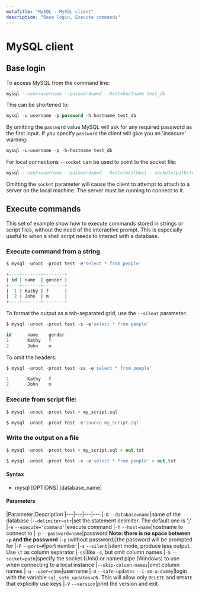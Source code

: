 ```yaml
---
metaTitle: "MySQL - MySQL client"
description: "Base login, Execute commands"
---
```


# MySQL client



## Base login


To access MySQL from the command line:

```sql
mysql --user=username --password=pwd --host=hostname test_db

```

This can be shortened to:

```sql
mysql -u username -p password -h hostname test_db

```

By omitting the `password` value MySQL will ask for any required password as the first input. If you specify `password` the client will give you an 'insecure' warning:

```sql
mysql -u=username -p -h=hostname test_db

```

For local connections `--socket` can be used to point to the socket file:

```sql
mysql --user=username --password=pwd --host=localhost --socket=/path/to/mysqld.sock test_db

```

Omitting the `socket` parameter will cause the client to attempt to attach to a server on the local machine. The server must be running to connect to it.



## Execute commands


This set of example show how to execute commands stored in strings or script files, without the need of the interactive prompt. This is especially useful to when a shell script needs to interact with a database.

### Execute command from a string

```sql
$ mysql -uroot -proot test -e'select * from people'

+----+-------+--------+
| id | name  | gender |
+----+-------+--------+
|  1 | Kathy | f      |
|  2 | John  | m      |
+----+-------+--------+

```

To format the output as a tab-separated grid, use the `--silent` parameter:

```sql
$ mysql -uroot -proot test -s -e'select * from people'

id      name    gender
1       Kathy   f
2       John    m

```

To omit the headers:

```sql
$ mysql -uroot -proot test -ss -e'select * from people'

1       Kathy   f
2       John    m

```

### Execute from script file:

```sql
$ mysql -uroot -proot test < my_script.sql

```

```sql
$ mysql -uroot -proot test -e'source my_script.sql'

```

### Write the output on a file

```sql
$ mysql -uroot -proot test < my_script.sql > out.txt

$ mysql -uroot -proot test -s -e'select * from people' > out.txt

```



#### Syntax


- mysql [OPTIONS] [database_name]



#### Parameters


|Parameter|Description
|---|---|---|---
|`-D` `--database=name`|name of the database
|`--delimiter=str`|set the statement delimiter. The default one is ';'
|`-e` `--execute='command'`|execute command
|`-h` `--host=name`|hostname to connect to
|`-p` `--password=name`|password **Note: there is no space between `-p` and the password**
|`-p` (without password)|the password will be prompted for
|`-P` `--port=#`|port number
|`-s` `--silent`|silent mode, produce less output. Use `\t` as column separator
|`-ss`|like `-s`, but omit column names
|`-S` `--socket=path`|specify the socket (Unix) or named pipe (Windows) to use when connecting to a local instance
|`--skip-column-names`|omit column names
|`-u` `--user=name`|username
|`-U` `--safe-updates` `--i-am-a-dummy`|login with the variable `sql_safe_updates=ON`. This will allow only `DELETE` and `UPDATE` that explicitly use keys
|`-V` `--version`|print the version and exit

